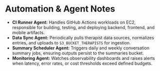 # Automation & Agent Notes

- **CI Runner Agent:** Handles GitHub Actions workloads on EC2, responsible for building, testing, and deploying backend, frontend, and mobile artifacts.
- **Data Sync Agent:** Periodically pulls therapist data sources, normalizes entries, and uploads to `S3_BUCKET_THERAPISTS` for ingestion.
- **Summary Scheduler Agent:** Triggers daily and weekly conversation summary jobs, ensuring outputs persist to the summaries bucket.
- **Monitoring Agent:** Watches observability dashboards and raises alerts when latency, error rates, or cost thresholds exceed defined budgets.
